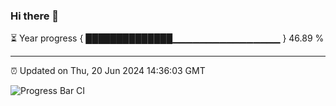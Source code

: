 ### Hi there 👋

⏳ Year progress { ██████████████▁▁▁▁▁▁▁▁▁▁▁▁▁▁▁▁ } 46.89 %

---

⏰ Updated on Thu, 20 Jun 2024 14:36:03 GMT

![Progress Bar CI](https://github.com/IshwaranRudhara/GIT-ACTION/workflows/Progress%20Bar%20CI/badge.svg)
